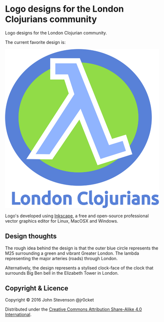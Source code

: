 # Logo designs for the London Clojurians community

Logo designs for the London Clojurian community.

The current favorite design is:

![London Clojurians logo](london-clojurians-logo-jr0cket.png)

Logo's developed using [Inkscape](https://inkscape.org/), a free and open-source professional vector graphics editor for Linux, MacOSX and Windows.

## Design thoughts

The rough idea behind the design is that the outer blue circle represents the M25 surrounding a green and vibrant Greater London.  The lambda representing the major arteries (roads) through London.

Alternatively, the design represents a stylised clock-face of the clock that surrounds Big Ben bell in the Elizabeth Tower in London.


## Copyright & Licence

Copyright © 2016 John Stevenson @jr0cket

Distributed under the [Creative Commons Attribution Share-Alike 4.0 International](https://creativecommons.org).

